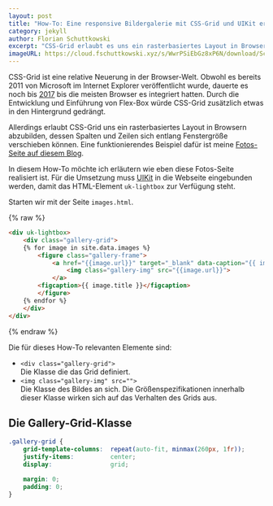 ```yaml
---
layout: post
title: "How-To: Eine responsive Bildergalerie mit CSS-Grid und UIKit erstellen"
category: jekyll
author: Florian Schuttkowski
excerpt: "CSS-Grid erlaubt es uns ein rasterbasiertes Layout in Browsern abzubilden, dessen Spalten und Zeilen sich entlang Fenstergröße verschieben können. Eine funktionierendes Beispiel dafür ist meine Fotos-Seite auf diesem Blog. In diesem How-To möchte ich erläutern wie eben diese Fotos-Seite realisiert ist. Für die Umsetzung muss UIKit in die Webseite eingebunden werden."
imageURL: https://cloud.fschuttkowski.xyz/s/WwrPSiEbGz8xP6N/download/Screenshot%202022-03-23%20at%2008.27.01.png
---
```


CSS-Grid ist eine relative Neuerung in der Browser-Welt. Obwohl es bereits 2011 von Microsoft im Internet Explorer veröffentlicht wurde, dauerte es noch bis [2017](https://en.wikipedia.org/wiki/CSS_grid_layout#History) bis die meisten Browser es integriert hatten. Durch die Entwicklung und Einführung von Flex-Box würde CSS-Grid zusätzlich etwas in den Hintergrund gedrängt.

Allerdings erlaubt CSS-Grid uns ein rasterbasiertes Layout in Browsern abzubilden, dessen Spalten und Zeilen sich entlang Fenstergröße verschieben können. Eine funktionierendes Beispiel dafür ist meine [Fotos-Seite auf diesem Blog](/fotos/).
 
In diesem How-To möchte ich erläutern wie eben diese Fotos-Seite realisiert ist. Für die Umsetzung muss [UIKit](https://getuikit.com) in die Webseite eingebunden werden, damit das HTML-Element `uk-lightbox` zur Verfügung steht.

Starten wir mit der Seite `images.html`.

{% raw %}
```html
<div uk-lightbox>
    <div class="gallery-grid">
    {% for image in site.data.images %}
        <figure class="gallery-frame">
            <a href="{{image.url}}" target="_blank" data-caption="{{ image.title }}">
                <img class="gallery-img" src="{{image.url}}">
            </a>
        <figcaption>{{ image.title }}</figcaption>
        </figure>
    {% endfor %}
    </div>
</div>
```
{% endraw %}

Die für dieses How-To relevanten Elemente sind:
- `<div class="gallery-grid">`    
    Die Klasse die das Grid definiert.
- `<img class="gallery-img" src="">`   
    Die Klasse des Bildes an sich. Die Größenspezifikationen innerhalb dieser Klasse wirken sich auf das Verhalten des Grids aus.

## Die Gallery-Grid-Klasse

```css
.gallery-grid {
    grid-template-columns:  repeat(auto-fit, minmax(260px, 1fr));
    justify-items:          center;
    display:                grid;

    margin: 0;
    padding: 0;
}
```
